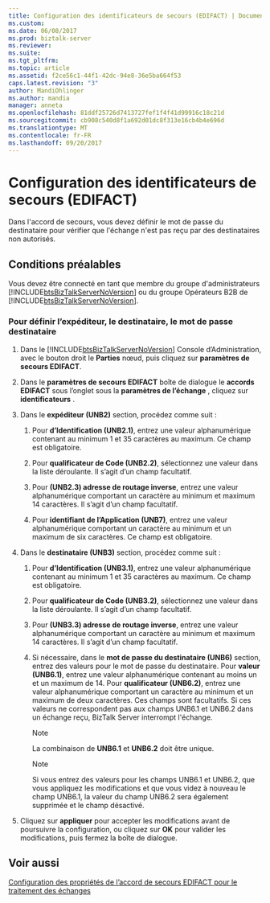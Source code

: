 ```yaml
---
title: Configuration des identificateurs de secours (EDIFACT) | Documents Microsoft
ms.custom: 
ms.date: 06/08/2017
ms.prod: biztalk-server
ms.reviewer: 
ms.suite: 
ms.tgt_pltfrm: 
ms.topic: article
ms.assetid: f2ce56c1-44f1-42dc-94e8-36e5ba664f53
caps.latest.revision: "3"
author: MandiOhlinger
ms.author: mandia
manager: anneta
ms.openlocfilehash: 81ddf25726d7413727fef1f4f41d99916c18c21d
ms.sourcegitcommit: cb908c540d8f1a692d01dc8f313e16cb4b4e696d
ms.translationtype: MT
ms.contentlocale: fr-FR
ms.lasthandoff: 09/20/2017
---
```

# <a name="configuring-fallback-identifiers-edifact"></a>Configuration des identificateurs de secours (EDIFACT)
Dans l'accord de secours, vous devez définir le mot de passe du destinataire pour vérifier que l'échange n'est pas reçu par des destinataires non autorisés.  
  
## <a name="prerequisites"></a>Conditions préalables  
 Vous devez être connecté en tant que membre du groupe d'administrateurs [!INCLUDE[btsBizTalkServerNoVersion](../includes/btsbiztalkservernoversion-md.md)] ou du groupe Opérateurs B2B de  [!INCLUDE[btsBizTalkServerNoVersion](../includes/btsbiztalkservernoversion-md.md)].  
  
### <a name="to-set-the-sender-recipient-recipient-password"></a>Pour définir l’expéditeur, le destinataire, le mot de passe destinataire  
  
1.  Dans le [!INCLUDE[btsBizTalkServerNoVersion](../includes/btsbiztalkservernoversion-md.md)] Console d’Administration, avec le bouton droit le **Parties** nœud, puis cliquez sur **paramètres de secours EDIFACT**.  
  
2.  Dans le **paramètres de secours EDIFACT** boîte de dialogue le **accords EDIFACT** sous l’onglet sous la **paramètres de l’échange** , cliquez sur **identificateurs** .  
  
3.  Dans le **expéditeur (UNB2)** section, procédez comme suit :  
  
    1.  Pour **d’Identification (UNB2.1)**, entrez une valeur alphanumérique contenant au minimum 1 et 35 caractères au maximum. Ce champ est obligatoire.  
  
    2.  Pour **qualificateur de Code (UNB2.2)**, sélectionnez une valeur dans la liste déroulante. Il s’agit d’un champ facultatif.  
  
    3.  Pour **(UNB2.3) adresse de routage inverse**, entrez une valeur alphanumérique comportant un caractère au minimum et maximum 14 caractères. Il s’agit d’un champ facultatif.  
  
    4.  Pour **identifiant de l’Application (UNB7)**, entrez une valeur alphanumérique comportant un caractère au minimum et un maximum de six caractères. Ce champ est obligatoire.  
  
4.  Dans le **destinataire (UNB3)** section, procédez comme suit :  
  
    1.  Pour **d’Identification (UNB3.1)**, entrez une valeur alphanumérique contenant au minimum 1 et 35 caractères au maximum. Ce champ est obligatoire.  
  
    2.  Pour **qualificateur de Code (UNB3.2)**, sélectionnez une valeur dans la liste déroulante. Il s’agit d’un champ facultatif.  
  
    3.  Pour **(UNB3.3) adresse de routage inverse**, entrez une valeur alphanumérique comportant un caractère au minimum et maximum 14 caractères. Il s’agit d’un champ facultatif.  
  
    4.  Si nécessaire, dans le **mot de passe du destinataire (UNB6)** section, entrez des valeurs pour le mot de passe du destinataire. Pour **valeur (UNB6.1)**, entrez une valeur alphanumérique contenant au moins un et un maximum de 14. Pour **qualificateur (UNB6.2)**, entrez une valeur alphanumérique comportant un caractère au minimum et un maximum de deux caractères. Ces champs sont facultatifs. Si ces valeurs ne correspondent pas aux champs UNB6.1 et UNB6.2 dans un échange reçu, BizTalk Server interrompt l'échange.  
  
        > [!NOTE]
        >  La combinaison de **UNB6.1** et **UNB6.2** doit être unique.  
  
        > [!NOTE]
        >  Si vous entrez des valeurs pour les champs UNB6.1 et UNB6.2, que vous appliquez les modifications et que vous videz à nouveau le champ UNB6.1, la valeur du champ UNB6.2 sera également supprimée et le champ désactivé.  
  
5.  Cliquez sur **appliquer** pour accepter les modifications avant de poursuivre la configuration, ou cliquez sur **OK** pour valider les modifications, puis fermez la boîte de dialogue.  
  
## <a name="see-also"></a>Voir aussi  
 [Configuration des propriétés de l’accord de secours EDIFACT pour le traitement des échanges](../core/configuring-edifact-fallback-agreement-properties-for-interchange-processing.md)